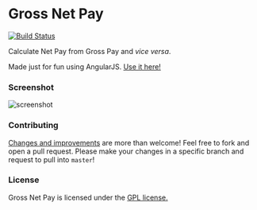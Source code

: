 # Gross Net Pay

[![Build Status](https://travis-ci.org/mycaule/gross-net-pay.svg?branch=master)](https://travis-ci.org/mycaule/gross-net-pay)

Calculate Net Pay from Gross Pay and *vice versa*.

Made just for fun using AngularJS. [Use it here!](http://mycaule.github.io/gross-net-pay/)

### Screenshot

![screenshot](https://raw.github.com/mycaule/gross-net-pay/master/img/screenshot.png)

### Contributing
[Changes and improvements](https://github.com/mycaule/gross-net-pay/wiki) are more than welcome! Feel free to fork and open a pull request. Please make your changes in a specific branch and request to pull into `master`!

### License
Gross Net Pay is licensed under the [GPL license.](https://github.com/mycaule/gross-net-pay/blob/master/LICENSE)
